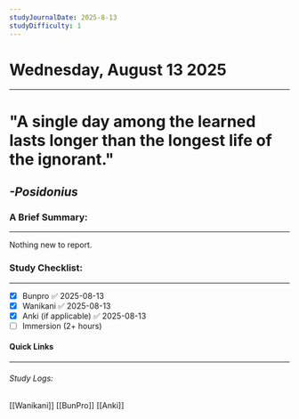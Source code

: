 ```yaml
---
studyJournalDate: 2025-8-13
studyDifficulty: 1
---
```


# Wednesday, August 13 2025
---
# "A single day among the learned lasts longer than the longest life of the ignorant."

## *-Posidonius*


### A Brief Summary:
---
Nothing new to report.

### Study Checklist:
---
- [x] Bunpro ✅ 2025-08-13
- [x] Wanikani ✅ 2025-08-13
- [x] Anki (if applicable) ✅ 2025-08-13
- [ ] Immersion (2+ hours)

#### Quick Links
---
###### Study Logs:
[[Wanikani]]
[[BunPro]]
[[Anki]]